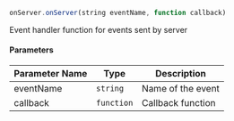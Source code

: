 [//]: # (version=f4c527bf2906ed18218bb3caf8dcf75f7fc7953a8bd41009f5ac703bcf25eddc)

```js
onServer.onServer(string eventName, function callback)
```

Event handler function for events sent by server

#### Parameters
| Parameter Name | Type | Description |
| -------------- | ----------- | ----------- |
| eventName | `string` | Name of the event |
| callback | `function` | Callback function |